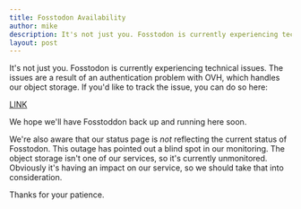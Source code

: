 ```yaml
---
title: Fosstodon Availability
author: mike
description: It's not just you. Fosstodon is currently experiencing technical difficulties
layout: post
---
```


It's not just you. Fosstodon is currently experiencing technical issues. The issues are a result of an authentication problem with OVH, which handles our object storage. If you'd like to track the issue, you can do so here:

[LINK](https://public-cloud.status-ovhcloud.com/incidents/9myc4g6tfvlb)

We hope we'll have Fosstoddon back up and running here soon.

We're also aware that our status page is _not_ reflecting the current status of Fosstodon. This outage has pointed out a blind spot in our monitoring. The object storage isn't one of our services, so it's currently unmonitored. Obviously it's having an impact on our service, so we should take that into consideration. 

Thanks for your patience.
